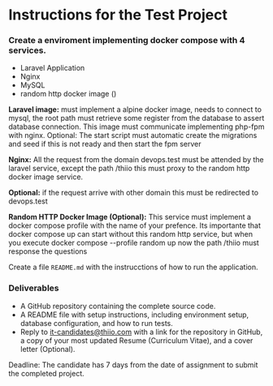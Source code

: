 # Instructions for the Test Project

### Create a enviroment implementing docker compose with 4 services.

* Laravel Application
* Nginx
* MySQL
* random http docker image ()

__Laravel image:__ must implement a alpine docker image, needs to connect to mysql, the root path must retrieve some register from the database to assert database connection. This image must communicate implementing php-fpm with nginx. Optional: The start script must automatic create the migrations and seed if this is not ready and then start the fpm server

__Nginx:__ All the request from the domain devops.test must be attended by the laravel service, except the path /thiio this must proxy to the random http docker image service.

__Optional:__ if the request arrive with other domain this must be redirected to devops.test

__Random HTTP Docker Image (Optional):__ This service must implement a docker compose profile with the name of your prefence. Its importante that docker compose up can start without this random http service, but when you execute docker compose --profile random up now the path /thiio must response the questions

Create a file `README.md` with the instrucctions of how to run the application.

### Deliverables
* A GitHub repository containing the complete source code.
* A README file with setup instructions, including environment setup, database configuration, and how to run tests.
* Reply to it-candidates@thiio.com with a link for the repository in GitHub, a copy of your most updated Resume (Curriculum Vitae), and a cover letter (Optional).

Deadline:
The candidate has 7 days from the date of assignment to submit the completed project.
